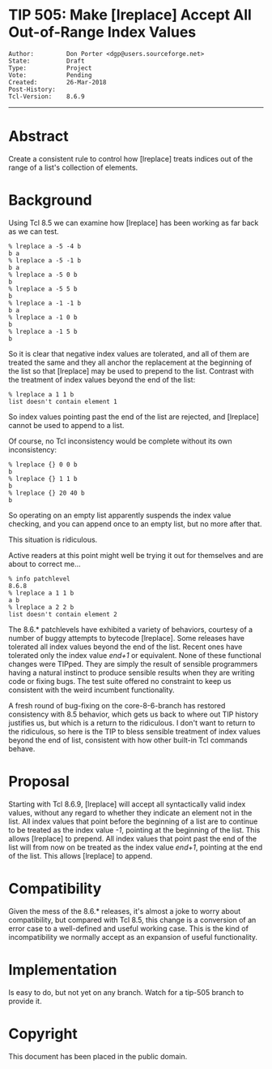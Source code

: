 # TIP 505: Make [lreplace] Accept All Out-of-Range Index Values
	Author:         Don Porter <dgp@users.sourceforge.net>
	State:          Draft
	Type:           Project
	Vote:           Pending
	Created:        26-Mar-2018
	Post-History:   
	Tcl-Version:	8.6.9
-----

# Abstract

Create a consistent rule to control how [lreplace] treats indices
out of the range of a list's collection of elements.

# Background

Using Tcl 8.5 we can examine how [lreplace] has been working as far back
as we can test.

	% lreplace a -5 -4 b
	b a
	% lreplace a -5 -1 b
	b a
	% lreplace a -5 0 b
	b
	% lreplace a -5 5 b
	b
	% lreplace a -1 -1 b
	b a
	% lreplace a -1 0 b
	b
	% lreplace a -1 5 b
	b

So it is clear that negative index values are tolerated, and all of
them are treated the same and they all anchor the replacement at
the beginning of the list so that [lreplace] may be used to prepend
to the list. Contrast with the treatment of index values beyond the
end of the list:

	% lreplace a 1 1 b
	list doesn't contain element 1

So index values pointing past the end of the list are rejected, and
[lreplace] cannot be used to append to a list.

Of course, no Tcl inconsistency would be complete without its own
inconsistency:

	% lreplace {} 0 0 b
	b
	% lreplace {} 1 1 b
	b
	% lreplace {} 20 40 b
	b

So operating on an empty list apparently suspends the index value checking,
and you can append once to an empty list, but no more after that.

This situation is ridiculous.

Active readers at this point might well be trying it out for
themselves and are about to correct me...

	% info patchlevel
	8.6.8
	% lreplace a 1 1 b
	a b
	% lreplace a 2 2 b
	list doesn't contain element 2

The 8.6.\* patchlevels have exhibited a variety of behaviors,
courtesy of a number of buggy attempts to bytecode [lreplace].
Some releases have tolerated all index values beyond the end
of the list.  Recent ones have tolerated only the index value
*end+1* or equivalent. None of these functional changes were 
TIPped. They are simply the result of sensible programmers having
a natural instinct to produce sensible results when they are
writing code or fixing bugs. The test suite offered no constraint
to keep us consistent with the weird incumbent functionality.

A fresh round of bug-fixing on the core-8-6-branch has restored
consistency with 8.5 behavior, which gets us back to where out
TIP history justifies us, but which is a return to the ridiculous.
I don't want to return to the ridiculous, so here is the TIP to
bless sensible treatment of index values beyond the end of list,
consistent with how other built-in Tcl commands behave.

# Proposal

Starting with Tcl 8.6.9, [lreplace] will accept all syntactically 
valid index values, without any regard to whether they indicate an
element not in the list. All index values that point before the
beginning of a list are to continue to be treated as the index
value *-1*, pointing at the beginning of the list. This allows
[lreplace] to prepend. All index values that point past the end of
the list will from now on be treated as the index value *end+1*,
pointing at the end of the list. This allows [lreplace] to append.

# Compatibility

Given the mess of the 8.6.\* releases, it's almost a joke to
worry about compatibility, but compared with Tcl 8.5, this
change is a conversion of an error case to a well-defined and
useful working case. This is the kind of incompatibility we
normally accept as an expansion of useful functionality.

# Implementation

Is easy to do, but not yet on any branch. Watch for a tip-505 branch
to provide it.

# Copyright

This document has been placed in the public domain.

